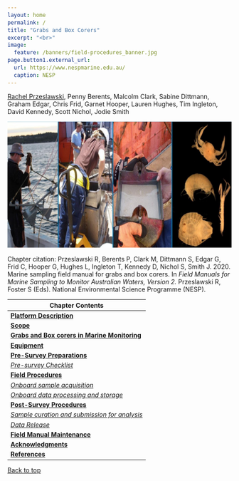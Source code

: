 ```yaml
---
layout: home
permalink: /
title: "Grabs and Box Corers"
excerpt: "<br>"
image:
  feature: /banners/field-procedures_banner.jpg
page.button1.external_url:
  url: https://www.nespmarine.edu.au/
  caption: NESP
---
```


[Rachel Przeslawski](mailto:rachel.przeslawski@ga.gov.au), Penny Berents, Malcolm Clark, Sabine Dittmann, Graham Edgar, Chris Frid, Garnet Hooper, Lauren Hughes, Tim Ingleton, David Kennedy, Scott Nichol, Jodie Smith

![image alt text](images/Grabs.jpg)

Chapter citation:
Przeslawski R, Berents P, Clark M, Dittmann S, Edgar G, Frid C, Hooper G, Hughes L, Ingleton T, Kennedy D, Nichol S, Smith J. 2020. Marine sampling field manual for grabs and box corers. In <em>Field Manuals for Marine Sampling to Monitor Australian Waters, Version 2. </em>Przeslawski R, Foster S (Eds).<em> </em>National Environmental Science Programme (NESP).

| Chapter Contents                                                                                                                          |
|-------------------------------------------------------------------------------------------------------------------------------------------|
|  **[Platform Description](https://grabs-and-boxcorers-field-manual.github.io/platform-description)**                                                      |
|  **[Scope](https://grabs-and-boxcorers-field-manual.github.io/scope)**    |
|  **[Grabs and Box corers in Marine Monitoring](https://grabs-and-boxcorers-field-manual.github.io/grabs-and-boxcorers-in-marine-monitoring)**                                            |
|  **[Equipment](https://grabs-and-boxcorers-field-manual.github.io/equipment)**      |
|  **[Pre-Survey Preparations](https://grabs-and-boxcorers-field-manual.github.io/pre-survey-preparations)**                                                |
|       _[Pre-survey Checklist](https://grabs-and-boxcorers-field-manual.github.io/pre-survey-preparations#pre-survey-checklist)_                                      |
|  **[Field Procedures](https://grabs-and-boxcorers-field-manual.github.io/field-procedures)**                                                              |
|       _[Onboard sample acquisition](https://grabs-and-boxcorers-field-manual.github.io/field-procedures#onboard-sample-acquisition)_                      |
|       _[Onboard data processing and storage](https://grabs-and-boxcorers-field-manual.github.io/field-procedures#onboard-data-processing-and-storage)_    |
|  **[Post-Survey Procedures](https://grabs-and-boxcorers-field-manual.github.io/post-survey-procedures)**                                                  |
|       _[Sample curation and submission for analysis](https://grabs-and-boxcorers-field-manual.github.io/post-survey-procedures#sample-curation-and-submission-for-analysis)_                                      |
|       _[Data Release](https://grabs-and-boxcorers-field-manual.github.io/post-survey-procedures#data-release)_                                      |
|  **[Field Manual Maintenance](https://grabs-and-boxcorers-field-manual.github.io/field-manual-maintenance)**                                              |
|  **[Acknowledgments](https://grabs-and-boxcorers-field-manual.github.io/acknowledgments)**                                                                |
|  **[References](https://grabs-and-boxcorers-field-manual.github.io/references)**                                                                          |


<a href="#" class="scrollUpButton">Back to top</a>
